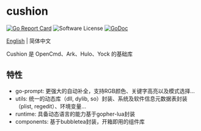# cushion

[![Go Report Card](https://goreportcard.com/badge/github.com/ansurfen/cushion)](https://goreportcard.com/report/github.com/ansurfen/cushion)
![Software License](https://img.shields.io/badge/license-MIT-brightgreen.svg?style=flat-square)
[![GoDoc](https://godoc.org/github.com/ansurfen/cushion?status.svg)](https://godoc.org/github.com/ansurfen/cushion)

[English](../../README.md) | 简体中文

Cushion 是 OpenCmd、Ark、Hulo、Yock 的基础库

## 特性

* go-prompt: 更强大的自动补全，支持RGB颜色、关键字高亮以及模式选择...
* utils: 统一的动态库（dll, dylib, so）封装、系统及软件信息元数据表封装（plist, regedit）、环境变量...
* runtime: 具备动态语言的能力基于gopher-lua封装
* components: 基于bubbletea封装，开箱即用的组件库